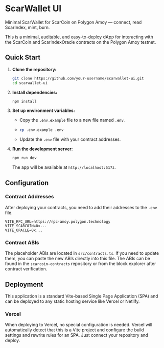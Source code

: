 # ScarWallet UI

Minimal ScarWallet for ScarCoin on Polygon Amoy — connect, read ScarIndex, mint, burn.

This is a minimal, auditable, and easy-to-deploy dApp for interacting with the ScarCoin and ScarIndexOracle contracts on the Polygon Amoy testnet.

## Quick Start

1.  **Clone the repository:**
    ```bash
    git clone https://github.com/your-username/scarwallet-ui.git
    cd scarwallet-ui
    ```

2.  **Install dependencies:**
    ```bash
    npm install
    ```

3.  **Set up environment variables:**
    -   Copy the `.env.example` file to a new file named `.env`.
    -   ```bash
        cp .env.example .env
        ```
    -   Update the `.env` file with your contract addresses.

4.  **Run the development server:**
    ```bash
    npm run dev
    ```
    The app will be available at `http://localhost:5173`.

## Configuration

### Contract Addresses

After deploying your contracts, you need to add their addresses to the `.env` file.

```
VITE_RPC_URL=https://rpc-amoy.polygon.technology
VITE_SCARCOIN=0x...
VITE_ORACLE=0x...
```

### Contract ABIs

The placeholder ABIs are located in `src/contracts.ts`. If you need to update them, you can paste the new ABIs directly into this file. The ABIs can be found in the `scarcoin-contracts` repository or from the block explorer after contract verification.

## Deployment

This application is a standard Vite-based Single Page Application (SPA) and can be deployed to any static hosting service like Vercel or Netlify.

### Vercel

When deploying to Vercel, no special configuration is needed. Vercel will automatically detect that this is a Vite project and configure the build settings and rewrite rules for an SPA. Just connect your repository and deploy.

